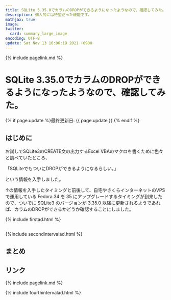 ```yaml
---
title: SQLite 3.35.0でカラムのDROPができるようになったようなので、確認してみた。 - panda大学習帳外伝
description: 個人的には待望だった機能です。
mathjax: true
image: 
twitter: 
  card: summary_large_image
encoding: UTF-8
update: Sat Nov 13 16:06:19 2021 +0900
---
```

{% include pagelink.md %}
# SQLite 3.35.0でカラムのDROPができるようになったようなので、確認してみた。
{% if page.update %}最終更新日: {{ page.update }} {% endif %}
## はじめに
お試しでSQLite3のCREATE文の出力するExcel VBAのマクロを書くために色々と調べていたところ、

「SQLiteでもついにDROPができるようになるらしい。」

という情報を入手しました。

↑の情報を入手したタイミングと前後して、自宅やさくらインターネットのVPSで運用している Fedora 34 を 35 にアップグレードするタイミングが到来したので、ついでに SQLite3 のバージョンが 3.35.0 以降に更新されるようであれば、カラムのDROPができるかどうか確認することにしました。

{% include firstad.html %}
## 
{%include secondintervalad.html %}
## まとめ

## リンク
{% include pagelink.md %}

{% include fourthintervalad.html %}
